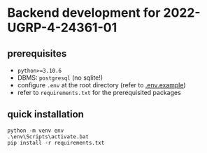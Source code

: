 # Backend development for 2022-UGRP-4-24361-01
## prerequisites
- `python>=3.10.6`
- DBMS: `postgresql` (no sqlite!)
- configure `.env` at the root directory (refer to [.env.example](.env.example))
- refer to `requirements.txt` for the prerequisited packages

## quick installation
```shell
python -m venv env
.\env\Scripts\activate.bat
pip install -r requirements.txt
```